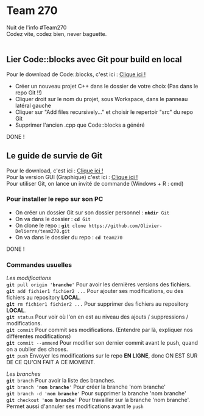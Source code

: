 # Team 270
Nuit de l'info #Team270<br>
Codez vite, codez bien, never baguette.<br><br>

<h2>Lier Code::blocks avec Git pour build en local</h2>
<p>Pour le download de Code::blocks, c'est ici : <a href="http://downloads.sourceforge.net/project/codeblocks/Binaries/16.01/Windows/codeblocks-16.01mingw-setup.exe?r=http%3A%2F%2Fwww.codeblocks.org%2Fdownloads%2F26&ts=1480359220&use_mirror=kent">Clique ici !</a> <br>
<ul>
<li>Créer un nouveau projet C++ dans le dossier de votre choix (Pas dans le repo Git !!)</li>
<li>Cliquer droit sur le nom du projet, sous Workspace, dans le panneau latéral gauche</li>
<li>Cliquer sur "Add files recursively..." et choisir le repertoir "src" du repo Git</li>
<li>Supprimer l'ancien .cpp que Code::blocks a généré</li>
</ul>
DONE !<br>
</p>

<h2>Le guide de survie de Git</h2>
<p>Pour le download, c'est ici : <a href="https://github.com/git-for-windows/git/releases/download/v2.10.2.windows.1/Git-2.10.2-64-bit.exe">Clique ici !</a> <br>
Pour la version GUI (Graphique) c'est ici : <a href="https://github-windows.s3.amazonaws.com/GitHubSetup.exe">Clique ici !</a> <br>
Pour utiliser Git, on lance un invité de commande (Windows + R : cmd) </p>

<h3>Pour installer le repo sur son PC</h3>
<p>
  <ul>
  <li>On créer un dossier Git sur son dossier personnel : <code><b>mkdir</b> Git</code></li>
  <li>On va dans le dossier : <code><b>cd</b> Git</code></li>
  <li>On clone le repo : <code><b>git</b> clone https://github.com/Olivier-Delierre/team270.git</code></li>
  <li>On va dans le dossier du repo : <code><b>cd</b> team270</code></li>
  </ul>
  DONE !<br>
</p>

<h3>Commandes usuelles</h3>
<p><em>Les modifications</em><br>
<code><b>git</b> pull origin '<b>branche</b>'</code> Pour avoir les dernières versions des fichiers.<br>
<code><b>git</b> add fichier1 fichier2 ...</code> Pour ajouter ses modifications, ou des fichiers au repository <b>LOCAL</b>.<br>
<code><b>git</b> rm fichier1 fichier2 ...</code> Pour supprimer des fichiers au repository <b>LOCAL</b>.<br>
<code><b>git</b> status</code> Pour voir où l'on en est au niveau des ajouts / suppressions / modifications.<br>
<code><b>git</b> commit</code> Pour commit ses modifications. (Entendre par là, expliquer nos différentes modifications)<br>
<code><b>git</b> commit --ammend</code> Pour modifier son dernier commit avant le push, quand on a oublier des choses.<br>
<code><b>git</b> push</code> Envoyer les modifications sur le repo <b>EN LIGNE</b>, donc ON EST SUR DE CE QU'ON FAIT A CE MOMENT.</p>

<p><em>Les branches</em><br>
<code><b>git</b> branch</code> Pour avoir la liste des branches.<br>
<code><b>git</b> branch '<b>nom branche</b>'</code> Pour créer la branche 'nom branche'<br>
<code><b>git</b> branch -d '<b>nom branche</b>'</code> Pour supprimer la branche 'nom branche'<br>
<code><b>git</b> checkout '<b>nom branche</b>'</code> Pour travailler sur la branche 'nom branche'. Permet aussi d'annuler ses modifications avant le <code>push</code><br>
</p>
